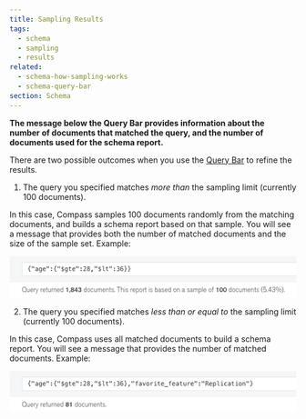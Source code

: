 ```yaml
---
title: Sampling Results
tags:
  - schema
  - sampling
  - results
related:
  - schema-how-sampling-works
  - schema-query-bar
section: Schema
---
```

<strong>
The message below the Query Bar provides information about the
number of documents that matched the query, and the number of documents
used for the schema report.
</strong>

There are two possible outcomes when you use the
[Query Bar](#schema-query-bar) to refine the results.

1. The query you specified matches _more than_ the sampling limit (currently
  100 documents).

  In this case, Compass samples 100 documents randomly from
  the matching documents, and builds a schema report based on that sample.
  You will see a message that provides both the number of matched documents
  and the size of the sample set. Example:

  ![](./images/help/schema/sampling-results-sample.png)

2. The query you specified matches _less than or equal to_ the sampling limit
  (currently 100 documents).

  In this case, Compass uses all matched documents
  to build a schema report. You will see a message that provides the number
  of matched documents. Example:

  ![](./images/help/schema/sampling-results-full.png)
